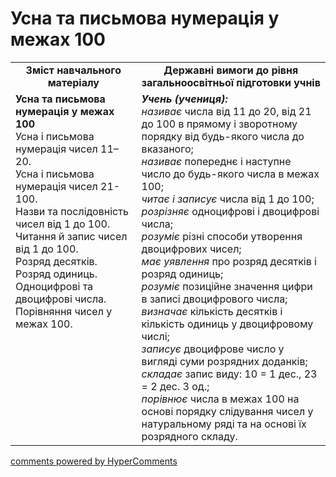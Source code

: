 <div id="hypercomments_widget" class="js-hypercomments-widget invisible"></div>

# Усна та письмова нумерація у межах 100
<table>
  <tr>
    <td width="40%" align="center"><b>Зміст навчального матеріалу<b></td>
    <td width="60%" align="center"><b>Державні вимоги до рівня загальноосвітньої підготовки учнів</b></td>
  </tr>
  <tr>
    <td width="40%" style="vertical-align:top !important;"><b>Усна та письмова нумерація у межах 100</b><br>
Усна і письмова нумерація чисел 11–20.<br>
Усна і письмова нумерація чисел 21-100.<br> 
Назви та послідовність чисел від 1 до 100.<br>
Читання й запис чисел від 1 до 100.<br>
Розряд десятків. Розряд одиниць.<br>
Одноцифрові та двоцифрові числа.<br>
Порівняння чисел у межах 100.<br></td>
    <td width="60%" style="vertical-align:top !important;"><i><b>Учень (учениця):</b></i><br>
<i>називає</i> числа від 11 до 20, від 21 до 100 в прямому і зворотному порядку від будь-якого числа до вказаного;<br>
<i>називає</i> попереднє і наступне число до будь-якого числа в межах 100;<br>
<i>читає і записує</i> числа від 1 до 100;<br> 
<i>розрізняє</i> одноцифрові і двоцифрові числа;<br>
<i>розуміє</i> різні способи утворення двоцифрових чисел;<br>
<i>має уявлення</i> про розряд десятків і розряд одиниць;<br>
<i>розуміє</i> позиційне значення цифри в записі двоцифрового числа;<br>
<i>визначає</i> кількість десятків і кількість одиниць у двоцифровому числі;<br>
<i>записує</i> двоцифрове число у вигляді суми розрядних доданків;<br>
<i>складає</i> запис виду: 10 = 1 дес., 23 = 2 дес. 3 од.;<br>
<i>порівнює</i> числа в межах 100 на основі порядку слідування чисел у натуральному ряді та на основі їх розрядного складу.<br></td>
  </tr>
</table>

<div class="js-hypercomments-container">
    <a href="http://hypercomments.com" class="hc-link" title="comments widget">comments powered by HyperComments</a>
</div>